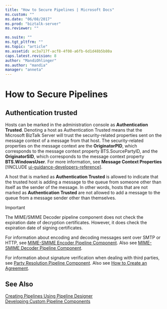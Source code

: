 ```yaml
---
title: "How to Secure Pipelines | Microsoft Docs"
ms.custom: ""
ms.date: "06/08/2017"
ms.prod: "biztalk-server"
ms.reviewer: ""

ms.suite: ""
ms.tgt_pltfrm: ""
ms.topic: "article"
ms.assetid: ac3a717f-acf8-4f08-a6fb-6d1d48b5b80a
caps.latest.revision: 8
author: "MandiOhlinger"
ms.author: "mandia"
manager: "anneta"
---
```

# How to Secure Pipelines

## Authentication trusted
Hosts can be marked in the administration console as <strong>Authentication Trusted</strong>. Denoting a host as Authentication Trusted means that the Microsoft BizTalk Server will trust the security-related properties sent on the message context of a message from that host. The security-related properties on the message context are the <strong>OriginatorPID</strong>, which corresponds to the message context property BTS.SourcePartyID, and the <strong>OriginatorSID</strong>, which corresponds to the message context property <strong>BTS.WindowsUser</strong>. For more information, see <strong>Message Context Properties</strong> [!INCLUDE [ui-guidance-developers-reference](../includes/ui-guidance-developers-reference.md)].  
  
 A host that is marked as **Authentication Trusted** is allowed to indicate that the trusted host is adding a message to the queue from someone other than itself as the sender of the message. In other words, hosts that are not marked as **Authentication Trusted** are not allowed to add a message to the queue from a message sender other than themselves.  
  
> [!IMPORTANT]
>  The MIME/SMIME Decoder pipeline component does not check the expiration date of decryption certificates. However, it does check the expiration date of signing certificates.  
  
 For information about encoding and decoding messages sent over SMTP or HTTP, see [MIME-SMIME Encoder Pipeline Component](../core/mime-smime-encoder-pipeline-component.md). Also see [MIME-SMIME Decoder Pipeline Component](../core/mime-smime-decoder-pipeline-component.md).  
  
 For information about signature verification when dealing with third parties, see [Party Resolution Pipeline Component](../core/party-resolution-pipeline-component.md). Also see [How to Create an Agreement](http://msdn.microsoft.com/library/f8608cf7-8ac5-4f02-805e-5a0bdf19ca8c).  
  
## See Also  
 [Creating Pipelines Using Pipeline Designer](../core/creating-pipelines-using-pipeline-designer.md)   
 [Developing Custom Pipeline Components](../core/developing-custom-pipeline-components.md)
